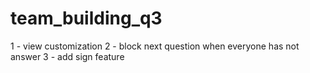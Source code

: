 # team_building_q3
1 - view customization 2 - block next question when everyone has not answer 3 - add sign feature
